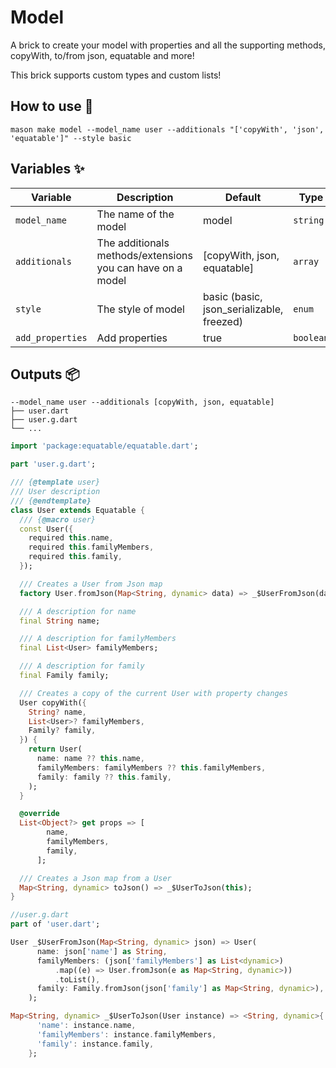 # Model

A brick to create your model with properties and all the supporting methods, copyWith, to/from json, equatable and more!

This brick supports custom types and custom lists!

## How to use 🚀

```
mason make model --model_name user --additionals "['copyWith', 'json', 'equatable']" --style basic
```

## Variables ✨

| Variable         | Description                                                | Default                                   | Type      |
| ---------------- | ---------------------------------------------------------- | ----------------------------------------- | --------- |
| `model_name`     | The name of the model                                      | model                                     | `string`  |
| `additionals`    | The additionals methods/extensions you can have on a model | [copyWith, json, equatable]               | `array`   |
| `style`          | The style of model                                         | basic (basic, json_serializable, freezed) | `enum`    |
| `add_properties` | Add properties                                             | true                                      | `boolean` |

## Outputs 📦

```
--model_name user --additionals [copyWith, json, equatable]
├── user.dart
├── user.g.dart
└── ...
```

```dart
import 'package:equatable/equatable.dart';

part 'user.g.dart';

/// {@template user}
/// User description
/// {@endtemplate}
class User extends Equatable {
  /// {@macro user}
  const User({
    required this.name,
    required this.familyMembers,
    required this.family,
  });

  /// Creates a User from Json map
  factory User.fromJson(Map<String, dynamic> data) => _$UserFromJson(data);

  /// A description for name
  final String name;

  /// A description for familyMembers
  final List<User> familyMembers;

  /// A description for family
  final Family family;

  /// Creates a copy of the current User with property changes
  User copyWith({
    String? name,
    List<User>? familyMembers,
    Family? family,
  }) {
    return User(
      name: name ?? this.name,
      familyMembers: familyMembers ?? this.familyMembers,
      family: family ?? this.family,
    );
  }

  @override
  List<Object?> get props => [
        name,
        familyMembers,
        family,
      ];

  /// Creates a Json map from a User
  Map<String, dynamic> toJson() => _$UserToJson(this);
}

//user.g.dart
part of 'user.dart';

User _$UserFromJson(Map<String, dynamic> json) => User(
      name: json['name'] as String,
      familyMembers: (json['familyMembers'] as List<dynamic>)
          .map((e) => User.fromJson(e as Map<String, dynamic>))
          .toList(),
      family: Family.fromJson(json['family'] as Map<String, dynamic>),
    );

Map<String, dynamic> _$UserToJson(User instance) => <String, dynamic>{
      'name': instance.name,
      'familyMembers': instance.familyMembers,
      'family': instance.family,
    };

```
